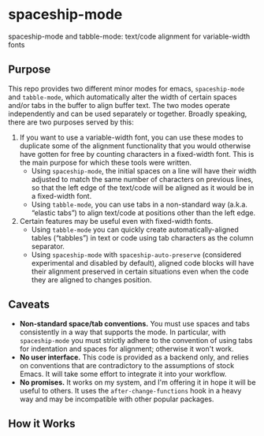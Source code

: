 # spaceship-mode
spaceship-mode and tabble-mode: text/code alignment for variable-width fonts

## Purpose

This repo provides two different minor modes for emacs, `spaceship-mode` and `tabble-mode`, which automatically alter the width of certain spaces and/or tabs in the buffer to align buffer text.  The two modes operate independently and can be used separately or together.  Broadly speaking, there are two purposes served by this:

1. If you want to use a variable-width font, you can use these modes to duplicate some of the alignment functionality that you would otherwise have gotten for free by counting characters in a fixed-width font.  This is the main purpose for which these tools were written.
	* Using `spaceship-mode`, the initial spaces on a line will have their width adjusted to match the same number of characters on previous lines, so that the left edge of the text/code will be aligned as it would be in a fixed-width font.
	* Using `tabble-mode`, you can use tabs in a non-standard way (a.k.a. “elastic tabs”) to align text/code at positions other than the left edge.
3. Certain features may be useful even with fixed-width fonts.
	* Using `tabble-mode` you can quickly create automatically-aligned tables (“tabbles”) in text or code using tab characters as the column separator.
	* Using `spaceship-mode` with `spaceship-auto-preserve` (considered experimental and disabled by default), aligned code blocks will have their alignment preserved in certain situations even when the code they are aligned to changes position.

## Caveats

* **Non-standard space/tab conventions.** You must use spaces and tabs consistently in a way that supports the mode.  In particular, with `spaceship-mode` you must strictly adhere to the convention of using tabs for indentation and spaces for alignment; otherwise it won't work.
* **No user interface.** This code is provided as a backend only, and relies on conventions that are contradictory to the assumptions of stock Emacs. It will take some effort to integrate it into your workflow.
* **No promises.** It works on my system, and I'm offering it in hope it will be useful to others.  It uses the `after-change-functions` hook in a heavy way and may be incompatible with other popular packages.

## How it Works
